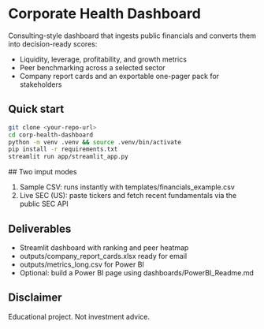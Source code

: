 # Corporate Health Dashboard

Consulting-style dashboard that ingests public financials and converts them into decision-ready scores:
- Liquidity, leverage, profitability, and growth metrics
- Peer benchmarking across a selected sector
- Company report cards and an exportable one-pager pack for stakeholders

## Quick start
```bash
git clone <your-repo-url>
cd corp-health-dashboard
python -m venv .venv && source .venv/bin/activate
pip install -r requirements.txt
streamlit run app/streamlit_app.py

```
## Two imput modes
1. Sample CSV: runs instantly with templates/financials_example.csv
2. Live SEC (US): paste tickers and fetch recent fundamentals via the public SEC API

## Deliverables
- Streamlit dashboard with ranking and peer heatmap
- outputs/company_report_cards.xlsx ready for email
- outputs/metrics_long.csv for Power BI
- Optional: build a Power BI page using dashboards/PowerBI_Readme.md

## Disclaimer
Educational project. Not investment advice.
